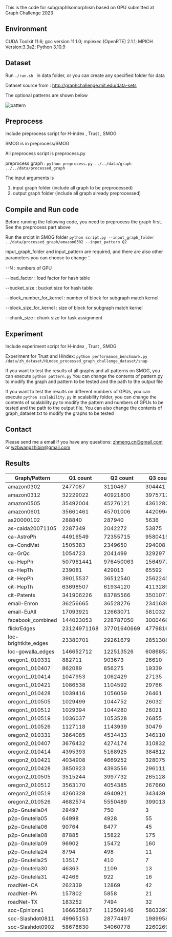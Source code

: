 This is the code for subgraphIsomorphism based on GPU submitted at Graph Challenge 2023

## Environment

CUDA Toolkit 11.6; gcc version 11.1.0; mpiexec (OpenRTE) 2.1.1; MPICH Version:3.3a2; Python 3.10.9

## Dataset

Run  `./run.sh ` in data folder, or you can create any specified folder for data

Dataset source from : http://graphchallenge.mit.edu/data-sets

The optional patterns are shown below


![pattern](https://github.com/mengziheng/Gpu-SubgraphIsomorphism/assets/121283369/ce320ef4-869a-4a91-97dd-bd07e42d0479)




## Preprocess 

include preprocess script for H-index , Trust , SMOG

SMOG is in preprocess/SMOG

All preprocess script is preprocess.py

preprocess graph : 
    `python preprocess.py ../../data/graph ../../data/processed_graph`

The input arguments is 
1. input graph folder (include all graph to be preprocessed)
2. output graph folder (include all graph already preprocessed)

## Compile and Run code
Before running the following code, you need to preprocess the graph first. See the preprocess part above

Run the srcipt in SMOG folder
    `python script.py --input_graph_folder ../data/processed_graph/amazon0302 --input_pattern Q2`

input_graph_folder and input_pattern are required, and there are also other parameters you can choose to change：

--N : numbers of GPU

--load_factor : load factor for hash table

--bucket_size : bucket size for hash table

--block_number_for_kernel : number of block for subgraph match kernel

--block_size_for_kernel : size of block for subgraph match kernel

--chunk_size : chunk size for task assignment

## Experiment 
Include experiment script for H-index , Trust , SMOG

Experiment for Trust and Hindex: 
    `python performance_benchmark.py /data/zh_dataset/Hindex_processed_graph_challenge_dataset/snap`

If you want to test the results of all graphs and all patterns on SMOG, you can execute 
    `python pattern.py`
You can change the contents of pattern.py to modify the graph and pattern to be tested and the path to the output file

If you want to test the results on different numbers of GPUs, you can execute 
    `python scalability.py` 
in scalability folder, you can change the contents of scalability.py to modify the pattern and numbers of GPUs to be tested and the path to the output file. You can also change the contents of graph_dataset.txt to modify the graphs to be tested

## Contact
Please send me a email if you have any questions: zhmeng.cn@gmail.com or wzbwangzhibin@gmail.com

## Results

| Graph/Pattern        | Q1 count    | Q2 count    | Q3 count  | Q4 count    | Q5 count   | Q6 count    | Q7 count  | Q8 count   |
|----------------------|-------------|-------------|-----------|-------------|------------|-------------|------------|-------------|
| amazon0302           | 2477087     | 3110467     | 304441    | 4915256     | 67942      | 6405886     | 6267       | 2891271     |
| amazon0312           | 32229022    | 40921800    | 3975712   | 202015989   | 3187886    | 249735343   | 1920570    | 126529077   |
| amazon0505           | 35492004    | 45276121    | 4361282   | 229617605   | 3543622    | 282891801   | 2147049    | 141362172   |
| amazon0601           | 35661461    | 45701006    | 4420994   | 232448240   | 3606466    | 285794903   | 2193997    | 143515707   |
| as20000102           | 288840      | 287940      | 5636      | 1452941     | 5900       | 1773657     | 4779       | 410823      |
| as-caida20071105     | 2287349     | 2042272     | 53875     | 16546241    | 82231      | 23868747    | 102147     | 5221539     |
| ca-AstroPh           | 44916549    | 72355715    | 9580415   | 2545573891  | 64997961   | 2732693146  | 400401488  | 2115036981  |
| ca-CondMat           | 1505383     | 2349650     | 294008    | 21403215    | 511088     | 23018710    | 919604     | 16737753    |
| ca-GrQc              | 1054723     | 2041499     | 329297    | 68885210    | 2215500    | 69763367    | 12898478   | 67338180    |
| ca-HepPh             | 507961441   | 976450063   | 156497775 | 2.0414E+11  | 6608523653 | 2.05227E+11 |            | 1.99285E+11 |
| ca-HepTh             | 239081      | 429013      | 65592     | 8479804     | 279547     | 8518817     | 1123584    | 8407782     |
| cit-HepPh            | 39015537    | 36512540    | 2562245   | 429991999   | 4262265    | 647492608   | 6262553    | 209197863   |
| cit-HepTh            | 63698507    | 61934120    | 4113289   | 967443899   | 9380530    | 1386675032  | 19927580   | 439990809   |
| cit-Patents          | 341906226   | 83785566    | 3501071   | 446804010   | 3039636    | 1776150458  | 3151595    | 214057482   |
| email-Enron          | 36256665    | 36528276    | 2341639   | 720230791   | 5809356    | 1018877581  | 11213163   | 303894917   |
| email-EuAll          | 17093921    | 12663071    | 581032    | 105766262   | 1101520    | 217531995   | 1633335    | 34119119    |
| facebook_combined    | 144023053   | 228787050   | 30004668  | 21763153227 | 517965151  | 25095227541 | 7830937838 | 18073550424 |
| flickrEdges          | 23124971168 | 37701640669 | 47798166  | 31234180596 | 47798166   | 37701640669 | 47798166   | 62468361192 |
| loc-brightkite_edges | 23380701    | 29261679    | 2851308   | 1141663792  | 19481391   | 1412668691  | 117409296  | 770479983   |
| loc-gowalla_edges    | 146652712   | 122513526   | 6086852   | 2385052206  | 14570875   | 3649782390  | 28928240   | 843084102   |
| oregon1_010331       | 882711      | 903673      | 26610     | 7201602     | 48224      | 8920546     | 74010      | 2584989     |
| oregon1_010407       | 862089      | 856275      | 19339     | 5631882     | 25558      | 7079906     | 27610      | 1653027     |
| oregon1_010414       | 1047953     | 1062429     | 27135     | 8464828     | 43369      | 10585976    | 58353      | 2715672     |
| oregon1_010421       | 1086538     | 1104592     | 29766     | 9095735     | 48256      | 11473075    | 63557      | 2981766     |
| oregon1_010428       | 1039416     | 1056059     | 26461     | 8426215     | 43111      | 10532050    | 57397      | 2697855     |
| oregon1_010505       | 1029499     | 1044752     | 26032     | 8190827     | 41425      | 10266580    | 53748      | 2617554     |
| oregon1_010512       | 1029394     | 1044280     | 26021     | 8167375     | 42024      | 10227080    | 56363      | 2619801     |
| oregon1_010519       | 1036037     | 1053528     | 26855     | 8422989     | 45008      | 10522786    | 62383      | 2752923     |
| oregon1_010526       | 1127118     | 1143939     | 30479     | 9287382     | 46025      | 11810065    | 54635      | 2979066     |
| oregon2_010331       | 3864085     | 4534433     | 346110    | 96857189    | 1225487    | 128199789   | 3486756    | 55375107    |
| oregon2_010407       | 3676432     | 4274174     | 310832    | 86547287    | 1018894    | 114316252   | 2589878    | 47372241    |
| oregon2_010414       | 4395393     | 5168925     | 384812    | 114632553   | 1357613    | 150875771   | 3732350    | 63016083    |
| oregon2_010421       | 4034908     | 4669252     | 328075    | 96542004    | 1057622    | 127655123   | 2612910    | 50902146    |
| oregon2_010428       | 3850923     | 4393556     | 296111    | 87226143    | 914846     | 116021694   | 2184648    | 45054363    |
| oregon2_010505       | 3515244     | 3997732     | 265128    | 76793351    | 803624     | 101907997   | 1886911    | 39614316    |
| oregon2_010512       | 3563170     | 4054385     | 267660    | 78501518    | 819849     | 103741974   | 1964260    | 40337997    |
| oregon2_010519       | 4260328     | 4940921     | 343439    | 106661610   | 1170508    | 139293097   | 3140226    | 56056512    |
| oregon2_010526       | 4682574     | 5550489     | 399013    | 130655968   | 1500920    | 167586606   | 4496036    | 70406592    |
| p2p-Gnutella04       | 28497       | 750         | 3         | 6           | 0          | 1695        | 0          | 0           |
| p2p-Gnutella05       | 64998       | 4928        | 55        | 3237        | 0          | 22537       | 0          | 696         |
| p2p-Gnutella06       | 90764       | 8477        | 45        | 2788        | 0          | 65486       | 0          | 543         |
| p2p-Gnutella08       | 87885       | 15822       | 175       | 7544        | 6          | 48937       | 0          | 999         |
| p2p-Gnutella09       | 96902       | 15472       | 160       | 7577        | 6          | 48445       | 0          | 1068        |
| p2p-Gnutella24       | 8794        | 498         | 11        | 26          | 0          | 178         | 0          | 3           |
| p2p-Gnutella25       | 13517       | 410         | 7         | 24          | 0          | 166         | 0          | 3           |
| p2p-Gnutella30       | 46363       | 1109        | 13        | 42          | 0          | 1558        | 0          | 9           |
| p2p-Gnutella31       | 42466       | 922         | 16        | 40          | 0          | 592         | 0          | 6           |
| roadNet-CA           | 262339      | 12869       | 42        | 1           | 0          | 1373        | 0          | 0           |
| roadNet-PA           | 157802      | 5858        | 21        | 1           | 0          | 299         | 0          | 0           |
| roadNet-TX           | 183252      | 7494        | 32        | 2           | 0          | 476         | 0          | 0           |
| soc-Epinions1        | 166635817   | 112509146   | 5803397   | 2578196450  | 17417432   | 4729789840  | 45703641   | 997173396   |
| soc-Slashdot0811     | 49965153    | 28774497    | 1989958   | 870174916   | 10667149   | 1259485940  | 46754083   | 484393905   |
| soc-Slashdot0902     | 58678630    | 34060778    | 2260269   | 1027371282  | 12596328   | 1477856348  | 57879044   | 569811453   |

